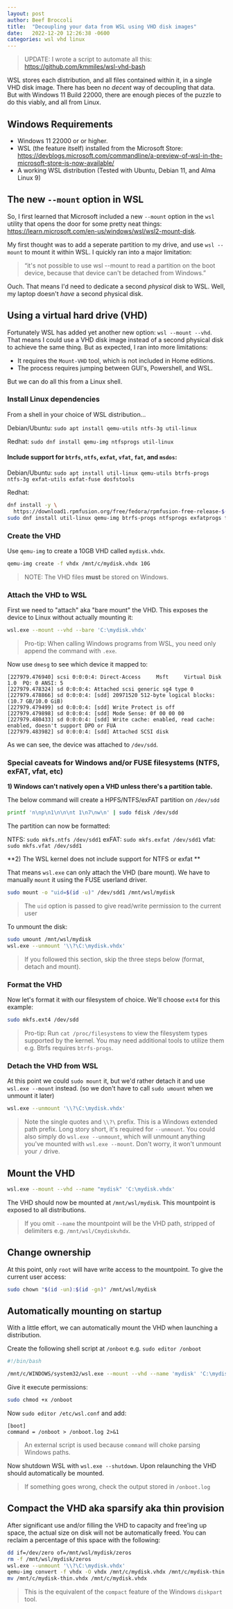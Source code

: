 ```yaml
---
layout: post
author: Beef Broccoli
title:  "Decoupling your data from WSL using VHD disk images"
date:   2022-12-20 12:26:38 -0600
categories: wsl vhd linux
---
```


> UPDATE: I wrote a script to automate all this: <https://github.com/kmmiles/wsl-vhd-bash>

WSL stores each distribution, and all files contained within it, in a single VHD disk image. There has been no *decent* way of decoupling that data. But with Windows 11 Build 22000, there are enough pieces of the puzzle to do this viably, and all from Linux.

## Windows Requirements

 - Windows 11 22000 or or higher.
 - WSL (the feature itself) installed from the Microsoft Store: <https://devblogs.microsoft.com/commandline/a-preview-of-wsl-in-the-microsoft-store-is-now-available/>
 - A working WSL distribution (Tested with Ubuntu, Debian 11, and Alma Linux 9)

## The new `--mount` option in WSL

So, I first learned that Microsoft included a new `--mount` option in the `wsl` utility that opens the door for some pretty neat things: <https://learn.microsoft.com/en-us/windows/wsl/wsl2-mount-disk>. 

My first thought was to add a seperate partition to my drive, and use `wsl --mount` to mount it within WSL.
I quickly ran into a major limitation:

> “it's not possible to use wsl --mount to read a partition on the boot device, because that device can't be detached from Windows.”

Ouch. That means I'd need to dedicate a second *physical* disk to WSL. Well, my laptop doesn't *have* a second physical disk.

## Using a virtual hard drive (VHD)

Fortunately WSL has added yet another new option: `wsl --mount --vhd`. That means I could use a VHD disk image instead of a second physical disk to achieve the same thing. But as expected, I ran into more limitations:

  - It requires the `Mount-VHD` tool, which is not included in Home editions.
  - The process requires jumping between GUI's, Powershell, and WSL.

But we can do all this from a Linux shell.

### Install Linux dependencies

From a shell in your choice of WSL distribution...

Debian/Ubuntu: `sudo apt install qemu-utils ntfs-3g util-linux`

Redhat: `sudo dnf install qemu-img ntfsprogs util-linux`

#### Include support for `btrfs`, `ntfs`, `exfat`, `vfat`, `fat`, and `msdos`: 

Debian/Ubuntu: `sudo apt install util-linux qemu-utils btrfs-progs ntfs-3g exfat-utils exfat-fuse dosfstools`

Redhat: 
```bash
dnf install -y \
  https://download1.rpmfusion.org/free/fedora/rpmfusion-free-release-$(rpm -E %fedora).noarch.rpm
sudo dnf install util-linux qemu-img btrfs-progs ntfsprogs exfatprogs fuse-exfat dosfstools
```

### Create the VHD

Use `qemu-img` to create a 10GB VHD called `mydisk.vhdx`.


```bash
qemu-img create -f vhdx /mnt/c/mydisk.vhdx 10G
```

> NOTE: The VHD files **must** be stored on Windows.

### Attach the VHD to WSL

First we need to "attach" aka "bare mount" the VHD. This exposes the device to Linux without actually mounting it:

```bash
wsl.exe --mount --vhd --bare 'C:\mydisk.vhdx'
```

> Pro-tip: When calling Windows programs from WSL, you need only append the command with `.exe`.

Now use `dmesg` to see which device it mapped to:

```
[227979.476940] scsi 0:0:0:4: Direct-Access     Msft     Virtual Disk     1.0  PQ: 0 ANSI: 5
[227979.478324] sd 0:0:0:4: Attached scsi generic sg4 type 0
[227979.478866] sd 0:0:0:4: [sdd] 20971520 512-byte logical blocks: (10.7 GB/10.0 GiB)
[227979.479499] sd 0:0:0:4: [sdd] Write Protect is off
[227979.479898] sd 0:0:0:4: [sdd] Mode Sense: 0f 00 00 00
[227979.480433] sd 0:0:0:4: [sdd] Write cache: enabled, read cache: enabled, doesn't support DPO or FUA
[227979.483982] sd 0:0:0:4: [sdd] Attached SCSI disk
```

As we can see, the device was attached to `/dev/sdd`.

### Special caveats for Windows and/or FUSE filesystems (NTFS, exFAT, vfat, etc)

**1) Windows can't natively open a VHD unless there's a partition table.**

The below command will create a HPFS/NTFS/exFAT partition on `/dev/sdd`

```bash
printf 'n\np\n1\n\n\nt 1\n7\nw\n' | sudo fdisk /dev/sdd
```

The partition can now be formatted: 

NTFS: `sudo mkfs.ntfs /dev/sdd1`
exFAT: `sudo mkfs.exfat /dev/sdd1`
vfat: `sudo mkfs.vfat /dev/sdd1`

**2) The WSL kernel does not include support for NTFS or exfat **

That means `wsl.exe` can only attach the VHD (bare mount). We have to manually `mount` it using the FUSE userland driver.

```bash
sudo mount -o "uid=$(id -u)" /dev/sdd1 /mnt/wsl/mydisk
```

> The `uid` option is passed to give read/write permission to the current user

To unmount the disk:

```bash
sudo umount /mnt/wsl/mydisk
wsl.exe --unmount '\\?\C:\mydisk.vhdx'
```

> If you followed this section, skip the three steps below (format, detach and mount).

### Format the VHD

Now let's format it with our filesystem of choice. We'll choose `ext4` for this example: 

```bash
sudo mkfs.ext4 /dev/sdd
```

> Pro-tip: Run `cat /proc/filesystems` to view the filesystem types supported by the kernel.
> You may need additional tools to utilize them e.g. Btrfs requires `btrfs-progs`.

### Detach the VHD from WSL

At this point we could `sudo mount` it, but we'd rather detach it and use `wsl.exe --mount` instead.
(so we don't have to call `sudo umount` when we unmount it later)

```bash
wsl.exe --unmount '\\?\C:\mydisk.vhdx'
```

> Note the single quotes and `\\?\` prefix. This is a Windows extended path prefix. Long story short, it's required for `--unmount`.
> You could also simply do `wsl.exe --unmount`, which will unmount anything you've mounted with `wsl.exe --mount`. Don't worry, it won't unmount your `/` drive.

## Mount the VHD

```bash
wsl.exe --mount --vhd --name "mydisk" 'C:\mydisk.vhdx'
```

The VHD should now be mounted at `/mnt/wsl/mydisk`.
This mountpoint is exposed to all distributions.

> If you omit `--name` the mountpoint will be the VHD path, stripped of delimiters e.g. `/mnt/wsl/Cmydiskvhdx`.

## Change ownership 

At this point, only `root` will have write access to the mountpoint. To give the current user access:
```bash
sudo chown "$(id -un):$(id -gn)" /mnt/wsl/mydisk
```

## Automatically mounting on startup

With a little effort, we can automatically mount the VHD when launching a distribution.

Create the following shell script at `/onboot` e.g. `sudo editor /onboot`

```bash
#!/bin/bash

/mnt/c/WINDOWS/system32/wsl.exe --mount --vhd --name 'mydisk' 'C:\mydisk.vhdx'
```

Give it execute permissions:

```bash
sudo chmod +x /onboot
```

Now `sudo editor /etc/wsl.conf` and add:

```
[boot]
command = /onboot > /onboot.log 2>&1
```

> An external script is used because `command` will choke parsing Windows paths.

Now shutdown WSL with `wsl.exe --shutdown`. Upon relaunching the VHD should automatically be mounted.

> If something goes wrong, check the output stored in `/onboot.log` 

## Compact the VHD aka sparsify aka thin provision

After significant use and/or filling the VHD to capacity and free'ing up space, the actual size on disk
will not be automatically freed. You can reclaim a percentage of this space with the following:

```bash
dd if=/dev/zero of=/mnt/wsl/mydisk/zeros
rm -f /mnt/wsl/mydisk/zeros
wsl.exe --unmount '\\?\C:\mydisk.vhdx'
qemu-img convert -f vhdx -O vhdx /mnt/c/mydisk.vhdx /mnt/c/mydisk-thin.vhdx
mv /mnt/c/mydisk-thin.vhdx /mnt/c/mydisk.vhdx
```

> This is the equivalent of the `compact` feature of the Windows `diskpart` tool.
